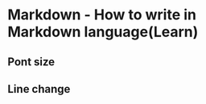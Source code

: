 # Markdown - How to write in Markdown language(Learn)  
## Pont size
>
>
>
>

## Line change
>
> 
> 
> 
>
